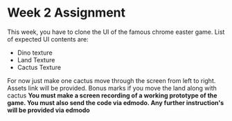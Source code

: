 <h1> Week 2 Assignment </h2>

This week, you have to clone the UI of the famous chrome easter game. 
List of expected UI contents are:
* Dino texture
* Land Texture
* Cactus Texture

For now just make one cactus move through the screen from left to right.<br>
Assets link will be provided. Bonus marks if you move the land along with cactus
<strong>
You must make a screen recording of a working prototype of the game. You must also send the code via edmodo.
Any further instruction's will be provided via edmodo</strong>
